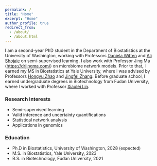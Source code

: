 ```yaml
---
permalink: /
title: "Home"
excerpt: "Home"
author_profile: true
redirect_from: 
  - /about/
  - /about.html
---
```


I am a second-year PhD student in the Department of Biostatistics at the University of Washington, working with Professors [Daniela Witten](https://www.danielawitten.com/) and [Ali Shojaie](https://faculty.washington.edu/ashojaie/) on semi-supervised learning. I also work with Professor Jing Ma (https://drjingma.com/) on microbiome network models. Prior to that, I earned my MS in Biostatistics at Yale University, where I was advised by Professors [Hongyu Zhao](https://zhaocenter.org/) and [Jingfei Zhang](https://sites.google.com/view/ejzhang/home?authuser=0). Before graduate school, I earned undergraduate degrees in Biotechnology from Fudan University, where I worked with Professor [Xiaolei Lin](https://xiaolei-lin.github.io/).

### Research Interests
* Semi-supervised learning
* Valid inference and uncertainty quantifications
* Statistical network analysis
* Applications in genomics

### Education
* Ph.D in Biostatistics, University of Washington, 2028 (expected)
* M.S. in Biostatistics, Yale University, 2023
* B.S. in Biotechnology, Fudan University, 2021
